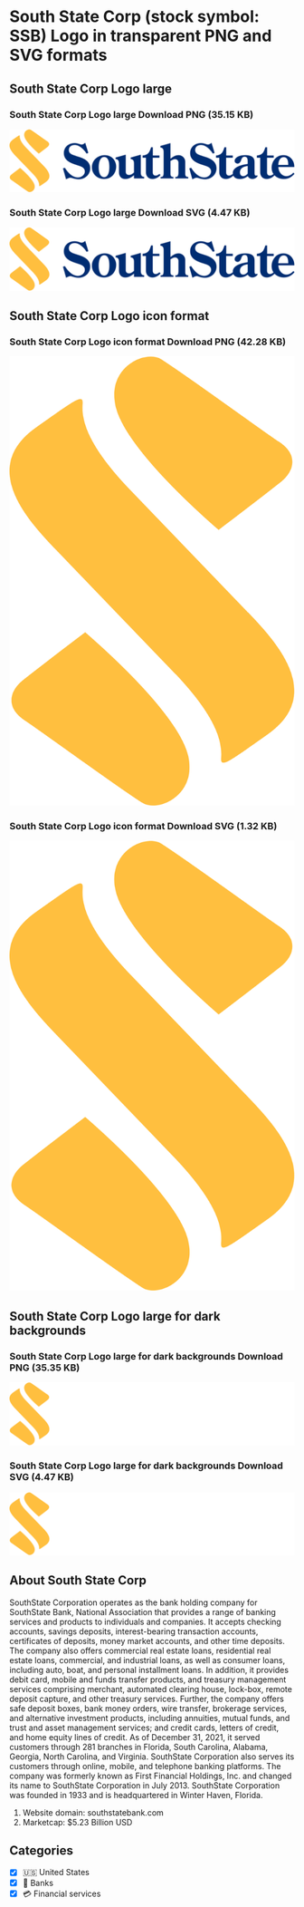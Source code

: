 # South State Corp (stock symbol: SSB) Logo in transparent PNG and SVG formats

## South State Corp Logo large

### South State Corp Logo large Download PNG (35.15 KB)

![South State Corp Logo large Download PNG (35.15 KB)](/img/orig/SSB_BIG-63c2d0a0.png)

### South State Corp Logo large Download SVG (4.47 KB)

![South State Corp Logo large Download SVG (4.47 KB)](/img/orig/SSB_BIG-35231efe.svg)

## South State Corp Logo icon format

### South State Corp Logo icon format Download PNG (42.28 KB)

![South State Corp Logo icon format Download PNG (42.28 KB)](/img/orig/SSB-3d572315.png)

### South State Corp Logo icon format Download SVG (1.32 KB)

![South State Corp Logo icon format Download SVG (1.32 KB)](/img/orig/SSB-ee9a54f3.svg)

## South State Corp Logo large for dark backgrounds

### South State Corp Logo large for dark backgrounds Download PNG (35.35 KB)

![South State Corp Logo large for dark backgrounds Download PNG (35.35 KB)](/img/orig/SSB_BIG.D-5057fe75.png)

### South State Corp Logo large for dark backgrounds Download SVG (4.47 KB)

![South State Corp Logo large for dark backgrounds Download SVG (4.47 KB)](/img/orig/SSB_BIG.D-ded9f960.svg)

## About South State Corp

SouthState Corporation operates as the bank holding company for SouthState Bank, National Association that provides a range of banking services and products to individuals and companies. It accepts checking accounts, savings deposits, interest-bearing transaction accounts, certificates of deposits, money market accounts, and other time deposits. The company also offers commercial real estate loans, residential real estate loans, commercial, and industrial loans, as well as consumer loans, including auto, boat, and personal installment loans. In addition, it provides debit card, mobile and funds transfer products, and treasury management services comprising merchant, automated clearing house, lock-box, remote deposit capture, and other treasury services. Further, the company offers safe deposit boxes, bank money orders, wire transfer, brokerage services, and alternative investment products, including annuities, mutual funds, and trust and asset management services; and credit cards, letters of credit, and home equity lines of credit. As of December 31, 2021, it served customers through 281 branches in Florida, South Carolina, Alabama, Georgia, North Carolina, and Virginia. SouthState Corporation also serves its customers through online, mobile, and telephone banking platforms. The company was formerly known as First Financial Holdings, Inc. and changed its name to SouthState Corporation in July 2013. SouthState Corporation was founded in 1933 and is headquartered in Winter Haven, Florida.

1. Website domain: southstatebank.com
2. Marketcap: $5.23 Billion USD


## Categories
- [x] 🇺🇸 United States
- [x] 🏦 Banks
- [x] 💳 Financial services
